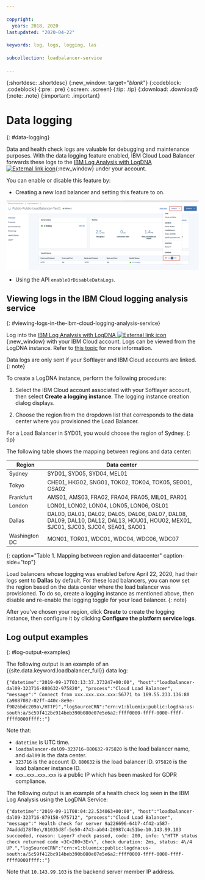 ```yaml
---

copyright:
  years: 2018, 2020
lastupdated: "2020-04-22"

keywords: log, logs, logging, las

subcollection: loadbalancer-service

---
```


{:shortdesc: .shortdesc}
{:new_window: target="_blank_"}
{:codeblock: .codeblock}
{:pre: .pre}
{:screen: .screen}
{:tip: .tip}
{:download: .download}
{:note: .note}
{:important: .important}

# Data logging
{: #data-logging}

Data and health check logs are valuable for debugging and maintenance purposes. With the data logging feature enabled, IBM Cloud Load Balancer forwards these logs to the [IBM Log Analysis with LogDNA ![External link icon](../../icons/launch-glyph.svg "External link icon")](https://cloud.ibm.com/observe/logging){:new_window} under your account.

You can enable or disable this feature by:

* Creating a new load balancer and setting this feature to on.

![Data Logging](images/DataLogging.png "Data Logging")

* Using the API `enableOrDisableDataLogs`.

## Viewing logs in the IBM Cloud logging analysis service
{: #viewing-logs-in-the-ibm-cloud-logging-analysis-service}

Log into the [IBM Log Analysis with LogDNA ![External link icon](../../icons/launch-glyph.svg "External link icon")](https://cloud.ibm.com/observe/logging){:new_window} with your IBM Cloud account. Logs can be viewed from the LogDNA instance. Refer to [this topic](/docs/Log-Analysis-with-LogDNA?topic=LogDNA-getting-started#getting-started) for more information.

Data logs are only sent if your Softlayer and IBM Cloud accounts are linked.
{: note}

To create a LogDNA instance, perform the following procedure:

1. Select the IBM Cloud account associated with your Softlayer account, then select **Create a logging instance**. The logging instance creation dialog displays.

2. Choose the region from the dropdown list that corresponds to the data center where you provisioned the Load Balancer.

  For a Load Balancer in SYD01, you would choose the region of Sydney.
  {: tip}

  The following table shows the mapping between regions and data center:

| Region | Data center |
| ------ | ----------- |
| Sydney | SYD01, SYD05, SYD04, MEL01 |
| Tokyo | CHE01, HKG02, SNG01, TOK02, TOK04, TOK05, SEO01, OSA02 |
| Frankfurt | AMS01, AMS03, FRA02, FRA04, FRA05, MIL01, PAR01 |
| London | LON01, LON02, LON04, LON05, LON06, OSL01 |
| Dallas | DAL00, DAL01, DAL02, DAL05, DAL06, DAL07, DAL08, DAL09, DAL10, DAL12, DAL13, HOU01, HOU02, MEX01, SJC01, SJC03, SJC04, SEA01, SAO01 |
| Washington DC | MON01, TOR01, WDC01, WDC04, WDC06, WDC07 |
{: caption="Table 1. Mapping between region and datacenter" caption-side="top"}

  Load balancers whose logging was enabled before April 22, 2020, had their logs sent to **Dallas** by default. For these load balancers, you can now set the region based on the data center where the load balancer was provisioned. To do so, create a logging instance as mentioned above, then disable and re-enable the logging toggle for your load balancer.
  {: note}

After you've chosen your region, click **Create** to create the logging instance, then configure it by clicking **Configure the platform service logs**.

## Log output examples
{: #log-output-examples}

The following output is an example of an {{site.data.keyword.loadbalancer_full}} data log:

```
{"datetime":"2019-09-17T03:13:37.373247+00:00", "host":"loadbalancer-dal09-323716-880632-975820", "process":"Cloud Load Balancer", "message":" Connect from xxx.xxx.xxx.xxx:56771 to 169.55.233.136:80 (a9887082-02ff-440c-8e9e-f9026bdc209a\/HTTP)","logSourceCRN":"crn:v1:bluemix:public:logdna:us-south:a/5c59f412bc914beb390b080e07e5e6a2:ffff0000-ffff-0000-ffff-ffff0000ffff::"}
```
Note that:
* `datetime` is UTC time.
* `loadbalancer-dal09-323716-880632-975820` is the load balancer name, and `dal09` is the data center.
* `323716` is the account ID. `880632` is the load balancer ID. `975820` is the load balancer instance ID.
* `xxx.xxx.xxx.xxx` is a public IP which has been masked for GDPR compliance.

The following output is an example of a health check log seen in the IBM Log Analysis using the LogDNA Service:

```
{"datetime":"2019-09-11T08:04:22.534063+00:00", "host":"loadbalancer-dal09-323716-879158-975712", "process":"Cloud Load Balancer", "message":" Health check for server 9a226696-64b7-4f42-a587-74addd178f0e\/81035d8f-5e50-4743-ab04-20987c4c51be-10.143.99.103 succeeded, reason: Layer7 check passed, code: 200, info: \"HTTP status check returned code <3C>200<3E>\", check duration: 2ms, status: 4\/4 UP.","logSourceCRN":"crn:v1:bluemix:public:logdna:us-south:a/5c59f412bc914beb390b080e07e5e6a2:ffff0000-ffff-0000-ffff-ffff0000ffff::"}
```

Note that `10.143.99.103` is the backend server member IP address.
